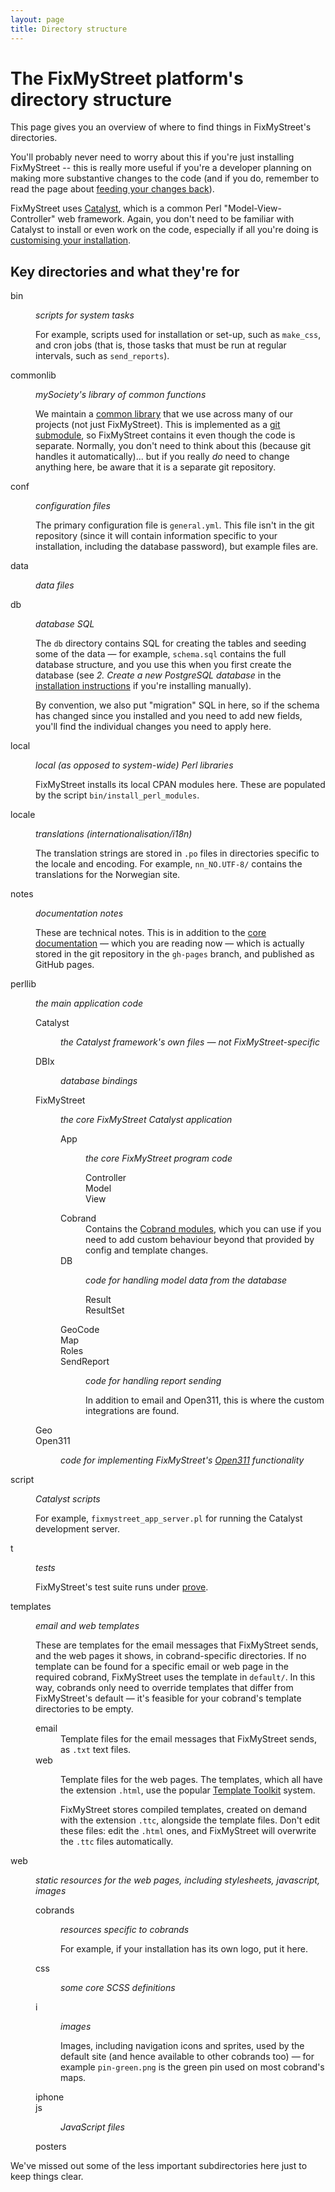 ```yaml
---
layout: page
title: Directory structure
---
```



# The FixMyStreet platform's directory structure

<p class="lead">This page gives you an overview of where to find things in FixMyStreet's
directories.</p>

You'll probably never need to worry about this if you're just
installing FixMyStreet -- this is really more useful if you're a developer
planning on making more substantive changes to the code (and if you do,
remember to read the page about [feeding your changes back](/feeding-back)).

FixMyStreet uses [Catalyst](http://www.catalystframework.org), which is a
common Perl "Model-View-Controller" web framework. Again, you don't need to be
familiar with Catalyst to install or even work on the code, especially if all
you're doing is [customising your installation](/customising).

## Key directories and what they're for

<dl class="dir-structure">
  <dt>
    bin
  </dt>
  <dd>
    <p><em>scripts for system tasks</em></p>
    <p>
      For example, scripts used for installation or set-up, such as <code>make_css</code>,
      and cron jobs (that is, those tasks that must be run at regular intervals,
      such as <code>send_reports</code>).
    </p>
  </dd>
  <dt>
    commonlib
  </dt>
  <dd>
    <p><em>mySociety's library of common functions</em></p>
    <p>
      We maintain a <a href="https://github.com/mysociety/commonlib">common library</a> that
      we use across many of our projects (not just FixMyStreet). This is implemented as a
      <a href="http://git-scm.com/book/en/Git-Tools-Submodules">git submodule</a>,
      so FixMyStreet contains it even though the code is separate. Normally, you
      don't need to think about this (because git handles it automatically)... but if you
      really <em>do</em> need to change anything here, be aware that it is a separate git repository.
    </p>
  </dd>
  <dt>
    conf
  </dt>
  <dd>
    <p><em>configuration files</em></p>
    <p>
      The primary configuration file is <code>general.yml</code>. This file isn't in the git
      repository (since it will contain information specific to your installation, including
      the database password), but example files are.
    </p>
  </dd>
  <dt>
    data
  </dt>
  <dd>
    <p><em>data files</em></p>
  </dd>
  <dt>
    db
  </dt>
  <dd>
    <p><em>database SQL</em></p>
    <p>
      The <code>db</code> directory contains SQL for creating the tables and seeding some of the data &mdash;
      for example, <code>schema.sql</code> contains the full database structure, and you use this when
      you first create the database (see <em>2. Create a new PostgreSQL database</em> in the
      <a href="/install">installation instructions</a> if you're installing manually).
    </p>
    <p>
      By convention, we also put "migration" SQL in here, so if the schema has changed since you installed and
     you need to add new fields, you'll find the individual changes you need to apply here.
    </p>
  </dd>
  <dt>
    local
  </dt>
  <dd>
    <p><em>local (as opposed to system-wide) Perl libraries</em></p>
    <p>
      FixMyStreet installs its local CPAN modules here. These are populated by the script
      <code>bin/install_perl_modules</code>.
    </p>
  </dd>
  <dt>
    locale
  </dt>
  <dd>
    <p><em>translations (internationalisation/i18n)</em></p>
    <p>
      The translation strings are stored in <code>.po</code> files in directories specific to
      the locale and encoding. For example, <code>nn_NO.UTF-8/</code> contains the translations
      for the Norwegian site.
    </p>
  </dd>
  <dt>
    notes
  </dt>
  <dd>
    <p><em>documentation notes</em></p>
    <p>
      These are technical notes. This is in addition to the
      <a href="http://code.fixmystreet.com">core documentation</a> &mdash; which you are reading now &mdash;
      which is actually stored in the git repository in the <code>gh-pages</code> branch, and published
      as GitHub pages.
    </p>
  </dd>
  <dt>
    perllib
  </dt>
  <dd>
    <p><em>the main application code</em></p>
    <dl>
      <dt>
        Catalyst
      </dt>
      <dd>
        <p><em>the Catalyst framework's own files &mdash; not FixMyStreet-specific</em></p>
      </dd>
      <dt>
        DBIx
      </dt>
      <dd>
        <p><em>database bindings</em></p>
      </dd>
      <dt>
        FixMyStreet
      </dt>
      <dd>
        <p><em>the core FixMyStreet Catalyst application</em></p>
        <dl>
          <dt>
            App
          </dt>
          <dd>
            <p><em>the core FixMyStreet program code</em></p>
            <dl>
              <dt>
                Controller
              </dt>
              <dt>
                Model
              </dt>
              <dt class="last">
                View
              </dt>
            </dl>
          </dd>
          <dt>
            Cobrand
          </dt>
          <dd>
            Contains the <a href="/customising/cobrand-module">Cobrand modules</a>, which you
            can use if you need to add custom behaviour beyond that provided by config
            and template changes.
          </dd>
          <dt>
            DB
          </dt>
          <dd>
            <p><em>code for handling model data from the database</em></p>
            <dl>
              <dt>
                Result
              </dt>
              <dt class="last">
                ResultSet
              </dt>
            </dl>
          </dd>
          <dt>
            GeoCode
          </dt>
          <dt>
            Map
          </dt>
          <dt>
            Roles
          </dt>
          <dt class="last">
            SendReport
          </dt>
          <dd class="last">
            <p><em>code for handling report sending</em></p>
            <p>
              In addition to email and Open311, this is where the
              custom integrations are found.
            </p>
          </dd>
        </dl>
      </dd>
      <dt>
        Geo
      </dt>
      <dt class="last">
        Open311
      </dt>
      <dd class="last">
        <p>
          <em>code for implementing FixMyStreet's <a href="/glossary/#open311" class="glossary">Open311</a> functionality</em>
        </p>
      </dd>
    </dl>

  </dd>
  <dt>
    script
  </dt>
  <dd>
    <p><em>Catalyst scripts</em></p>
    <p>
      For example, <code>fixmystreet_app_server.pl</code> for running the Catalyst development server.
    </p>
  </dd>
  <dt>
    t
  </dt>
  <dd>
    <p><em>tests</em></p>
    <p>
      FixMyStreet's test suite runs under <a href="http://perldoc.perl.org/5.8.9/prove.html">prove</a>.
    </p>
  </dd>
  <dt>
    templates
  </dt>
  <dd>
    <p>
      <em>email and web templates</em>
    </p>
    <p>
      These are templates for the email messages that FixMyStreet sends, and the web pages it
      shows, in cobrand-specific directories. If no template can be found for a specific
      email or web page in the required cobrand, FixMyStreet uses the template in
      <code>default/</code>. In this way, cobrands only need to override templates that
      differ from FixMyStreet's default &mdash; it's feasible for your cobrand's template
      directories to be empty.
    </p>
    <dl>
      <dt>
        email
      </dt>
      <dd>
        Template files for the email messages that FixMyStreet sends, as <code>.txt</code>
        text files.
      </dd>
      <dt class="last">
        web
      </dt>
      <dd class="last">
        <p>
          Template files for the web pages.
          The templates, which all have the extension <code>.html</code>, use the popular
          <a href="http://www.template-toolkit.org">Template Toolkit</a> system.
        </p>
        <p>
          FixMyStreet stores compiled templates, created on demand with the extension
          <code>.ttc</code>, alongside the template files. Don't edit these files: edit
          the <code>.html</code> ones, and FixMyStreet will overwrite the <code>.ttc</code>
          files automatically.
        </p>
      </dd>
    </dl>
  </dd>
  <dt class="last">
    web
  </dt>
  <dd class="last">
    <p><em>static resources for the web pages, including stylesheets, javascript, images</em></p>
    <dl>
      <dt>cobrands</dt>
      <dd>
        <p><em>resources specific to cobrands</em></p>
        <p>For example, if your installation has its own logo, put it here.</p>
      </dd>
      <dt>css</dt>
      <dd>
        <p><em>some core SCSS definitions</em></p>
      </dd>
      <dt>i</dt>
      <dd>
        <p><em>images</em></p>
        <p>
          Images, including navigation icons and sprites, used by the default site (and hence
          available to other cobrands too) &mdash; for example <code>pin-green.png</code>
          is the green pin used on most cobrand's maps.
        </p>
      </dd>
      <dt>iphone</dt>
      <dt>js</dt>
      <dd>
        <p><em>JavaScript files</em></p>
      </dd>
      <dt class="last">posters</dt>
    </dl>
  </dd>
</dl>

We've missed out some of the less important subdirectories here just to keep
things clear.
